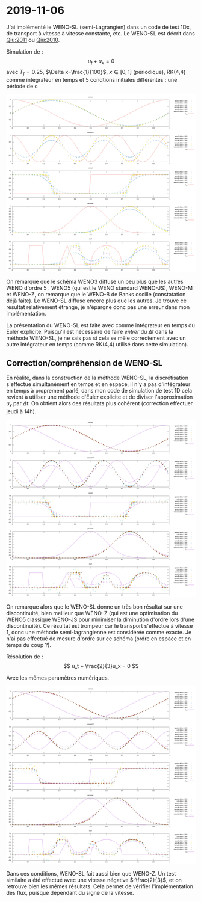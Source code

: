 # 2019-11-06

J'ai implémenté le WENO-SL (semi-Lagrangien) dans un code de test 1Dx, de transport à vitesse à vitesse constante, etc. Le WENO-SL est décrit dans [Qiu:2011](https://doi.org/10.1016/j.jcp.2010.04.037) ou [Qiu:2010](https://doi.org/10.1016/j.jcp.2009.10.016).

Simulation de :
$$
  u_t + u_x = 0
$$
avec $T_f=0.25$, $\Delta x=\frac{1}{100}$, $x\in[0,1]$ (périodique), RK(4,4) comme intégrateur en temps et 5 condtions initiales différentes : une période de c

![Comparaison des différentes méthodes WENO](img/weno_191106.png)

On remarque que le schéma WENO3 diffuse un peu plus que les autres WENO d'ordre 5 : WENO5 (qui est le WENO standard WENO-JS), WENO-M et WENO-Z, on remarque que le WENO-B de Banks oscille (constatation déjà faite). Le WENO-SL diffuse encore plus que les autres. Je trouve ce résultat relativement étrange, je n'épargne donc pas une erreur dans mon implémentation.

La présentation du WENO-SL est faite avec comme intégrateur en temps du Euler explicite. Puisqu'il est nécessaire de faire *entrer* du $\Delta t$ dans la méthode WENO-SL, je ne sais pas si cela se mêle correctement avec un autre intégrateur en temps (comme RK(4,4) utilisé dans cette simulation).

## Correction/compréhension de WENO-SL

En réalité, dans la construction de la méthode WENO-SL, la discrétisation s'effectue simultanément en temps et en espace, il n'y a pas d'intégrateur en temps à proprement parlé, dans mon code de simulation de test 1D cela revient à utiliser une méthode d'Euler explicite et de diviser l'approximation $u_x$ par $\Delta t$. On obtient alors des résultats plus cohérent (correction effectuer jeudi à 14h).

![Comparaison des différentes méthodes WENO](img/weno_191107.png)

On remarque alors que le WENO-SL donne un très bon résultat sur une discontinuité, bien meilleur que WENO-Z (qui est une optimisation du WENO5 classique WENO-JS pour minimiser la diminution d'ordre lors d'une discontinuité). Ce résultat est trompeur car le transport s'effectue à vitesse 1, donc une méthode semi-lagrangienne est considérée comme exacte.
Je n'ai pas effectué de mesure d'ordre sur ce schéma (ordre en espace et en temps du coup ?).

Résolution de :
$$
  u_t + \frac{2}{3}u_x = 0
$$

Avec les mêmes paramètres numériques.

![Comparaison des différentes méthodes WENO](img/weno_191107_1.png)

Dans ces conditions, WENO-SL fait aussi bien que WENO-Z. Un test similaire a été effectué avec une vitesse négative $-\frac{2}{3}$, et on retrouve bien les mêmes résultats. Cela permet de vérifier l'implémentation des flux, puisque dépendant du signe de la vitesse.

